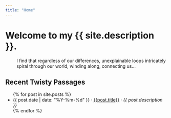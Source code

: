 ```yaml
---
title: "Home"
---
```


# Welcome to my {{ site.description }}.

 <p style="padding-left:35px;"> I find that regardless of our differences, unexplainable loops intricately spiral through our world, winding along, connecting us... </p>

## Recent Twisty Passages

<ul class="star">
{% for post in site.posts %}
  <li>{{ post.date  | date: "%Y-%m-%d" }} &middot; <a href="{{post.url | prepend: site.baseurl }}">{{post.title}}</a> &middot; <i>{{ post.description }}</i></li>
{% endfor %}
</ul>
